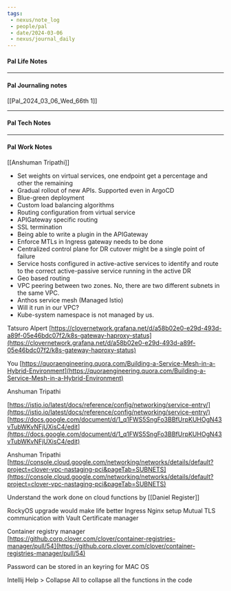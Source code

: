 ```yaml
---
tags:
 - nexus/note_log
 - people/pal
 - date/2024-03-06
 - nexus/journal_daily
---
```




#### Pal Life Notes



-----------
#### Pal Journaling notes 
[[Pal_2024_03_06_Wed_66th 1]]


------

#### Pal Tech Notes





------ 
#### Pal Work Notes

[[Anshuman Tripathi]]
- Set weights on virtual services, one endpoint get a percentage and other the remaining
- Gradual rollout of new APIs. Supported even in ArgoCD 
- Blue-green deployment
- Custom load balancing algorithms
- Routing configuration from virtual service 
- APIGateway specific routing
- SSL termination 
- Being able to write a plugin in the APIGateway 
- Enforce MTLs in Ingress gateway needs to be done
- Centralized control plane for DR cutover might be a single point of failure 
- Service hosts configured in active-active services to identify and route to the correct active-passive service running in the active DR 
- Geo based routing
- VPC peering between two zones. No, there are two different subnets in the same VPC. 
- Anthos service mesh (Managed Istio)
- Will it run in our VPC? 
- Kube-system namespace is not managed by us. 

Tatsuro Alpert
[https://clovernetwork.grafana.net/d/a58b02e0-e29d-493d-a89f-05e46bdc07f2/k8s-gateway-haproxy-status](https://clovernetwork.grafana.net/d/a58b02e0-e29d-493d-a89f-05e46bdc07f2/k8s-gateway-haproxy-status)

You
[https://quoraengineering.quora.com/Building-a-Service-Mesh-in-a-Hybrid-Environment](https://quoraengineering.quora.com/Building-a-Service-Mesh-in-a-Hybrid-Environment)

Anshuman Tripathi

[https://istio.io/latest/docs/reference/config/networking/service-entry/](https://istio.io/latest/docs/reference/config/networking/service-entry/)
[https://docs.google.com/document/d/1_q1FWS5SngFo3BBfUrpKUHOgN43vTubWKvNFjUXisC4/edit](https://docs.google.com/document/d/1_q1FWS5SngFo3BBfUrpKUHOgN43vTubWKvNFjUXisC4/edit)

Anshuman Tripathi
[https://console.cloud.google.com/networking/networks/details/default?project=clover-vpc-nastaging-pci&pageTab=SUBNETS](https://console.cloud.google.com/networking/networks/details/default?project=clover-vpc-nastaging-pci&pageTab=SUBNETS)


Understand the work done on cloud functions by [[Daniel Register]]

RockyOS upgrade would make life better 
Ingress Nginx setup
Mutual TLS communication with Vault
Certificate manager 


Container registry manager
[https://github.corp.clover.com/clover/container-registries-manager/pull/54](https://github.corp.clover.com/clover/container-registries-manager/pull/54) 

Password can be stored in an keyring for MAC OS

Intellij Help > Collapse All to collapse all the functions in the code 


